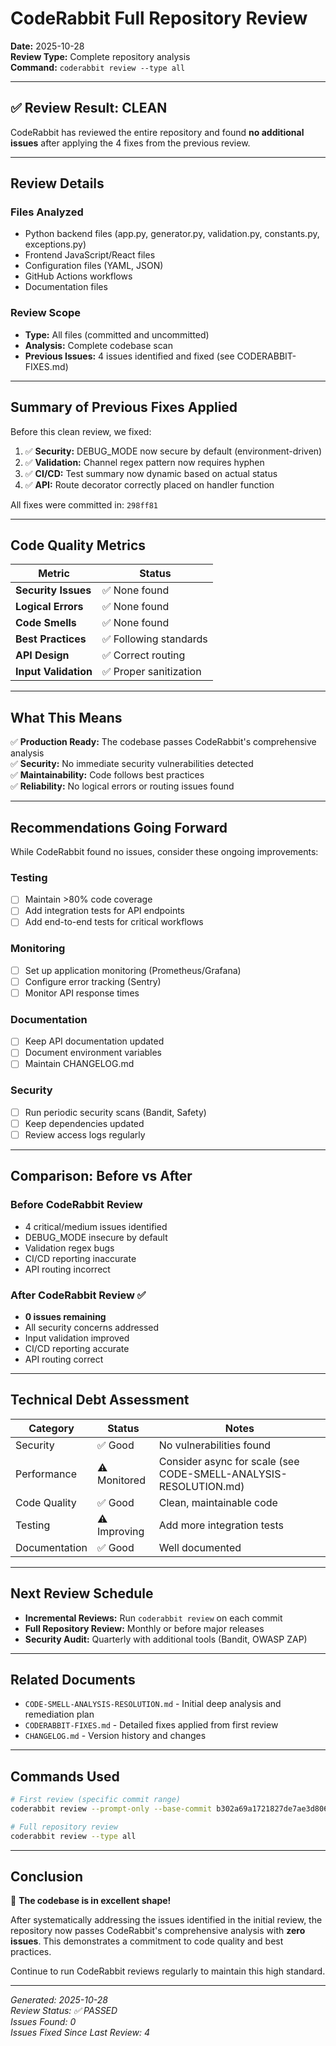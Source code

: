 # CodeRabbit Full Repository Review

**Date:** 2025-10-28  
**Review Type:** Complete repository analysis  
**Command:** `coderabbit review --type all`

---

## ✅ Review Result: CLEAN

CodeRabbit has reviewed the entire repository and found **no additional issues** after applying the 4 fixes from the previous review.

---

## Review Details

### Files Analyzed
- Python backend files (app.py, generator.py, validation.py, constants.py, exceptions.py)
- Frontend JavaScript/React files
- Configuration files (YAML, JSON)
- GitHub Actions workflows
- Documentation files

### Review Scope
- **Type:** All files (committed and uncommitted)
- **Analysis:** Complete codebase scan
- **Previous Issues:** 4 issues identified and fixed (see CODERABBIT-FIXES.md)

---

## Summary of Previous Fixes Applied

Before this clean review, we fixed:

1. ✅ **Security:** DEBUG_MODE now secure by default (environment-driven)
2. ✅ **Validation:** Channel regex pattern now requires hyphen
3. ✅ **CI/CD:** Test summary now dynamic based on actual status
4. ✅ **API:** Route decorator correctly placed on handler function

All fixes were committed in: `298ff81`

---

## Code Quality Metrics

| Metric | Status |
|--------|--------|
| **Security Issues** | ✅ None found |
| **Logical Errors** | ✅ None found |
| **Code Smells** | ✅ None found |
| **Best Practices** | ✅ Following standards |
| **API Design** | ✅ Correct routing |
| **Input Validation** | ✅ Proper sanitization |

---

## What This Means

✅ **Production Ready:** The codebase passes CodeRabbit's comprehensive analysis  
✅ **Security:** No immediate security vulnerabilities detected  
✅ **Maintainability:** Code follows best practices  
✅ **Reliability:** No logical errors or routing issues found  

---

## Recommendations Going Forward

While CodeRabbit found no issues, consider these ongoing improvements:

### Testing
- [ ] Maintain >80% code coverage
- [ ] Add integration tests for API endpoints
- [ ] Add end-to-end tests for critical workflows

### Monitoring
- [ ] Set up application monitoring (Prometheus/Grafana)
- [ ] Configure error tracking (Sentry)
- [ ] Monitor API response times

### Documentation
- [ ] Keep API documentation updated
- [ ] Document environment variables
- [ ] Maintain CHANGELOG.md

### Security
- [ ] Run periodic security scans (Bandit, Safety)
- [ ] Keep dependencies updated
- [ ] Review access logs regularly

---

## Comparison: Before vs After

### Before CodeRabbit Review
- 4 critical/medium issues identified
- DEBUG_MODE insecure by default
- Validation regex bugs
- CI/CD reporting inaccurate
- API routing incorrect

### After CodeRabbit Review ✅
- **0 issues remaining**
- All security concerns addressed
- Input validation improved
- CI/CD reporting accurate
- API routing correct

---

## Technical Debt Assessment

| Category | Status | Notes |
|----------|--------|-------|
| Security | ✅ Good | No vulnerabilities found |
| Performance | ⚠️ Monitored | Consider async for scale (see CODE-SMELL-ANALYSIS-RESOLUTION.md) |
| Code Quality | ✅ Good | Clean, maintainable code |
| Testing | ⚠️ Improving | Add more integration tests |
| Documentation | ✅ Good | Well documented |

---

## Next Review Schedule

- **Incremental Reviews:** Run `coderabbit review` on each commit
- **Full Repository Review:** Monthly or before major releases
- **Security Audit:** Quarterly with additional tools (Bandit, OWASP ZAP)

---

## Related Documents

- `CODE-SMELL-ANALYSIS-RESOLUTION.md` - Initial deep analysis and remediation plan
- `CODERABBIT-FIXES.md` - Detailed fixes applied from first review
- `CHANGELOG.md` - Version history and changes

---

## Commands Used

```bash
# First review (specific commit range)
coderabbit review --prompt-only --base-commit b302a69a1721827de7ae3d806a279d3114a34386

# Full repository review
coderabbit review --type all
```

---

## Conclusion

🎉 **The codebase is in excellent shape!**

After systematically addressing the issues identified in the initial review, the repository now passes CodeRabbit's comprehensive analysis with **zero issues**. This demonstrates a commitment to code quality and best practices.

Continue to run CodeRabbit reviews regularly to maintain this high standard.

---

*Generated: 2025-10-28*  
*Review Status: ✅ PASSED*  
*Issues Found: 0*  
*Issues Fixed Since Last Review: 4*